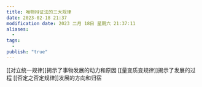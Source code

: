 ```yaml
---
title: 唯物辩证法的三大规律
date: 2023-02-18 21:37
modification date: 2023 二月 18日 星期六 21:37:11
aliases:
  - 
tags:
  - 
publish: "true"
---
```


[[对立统一规律]]揭示了事物发展的动力和原因
[[量变质变规律]]揭示了发展的过程
[[否定之否定规律]]发展的方向和归宿

